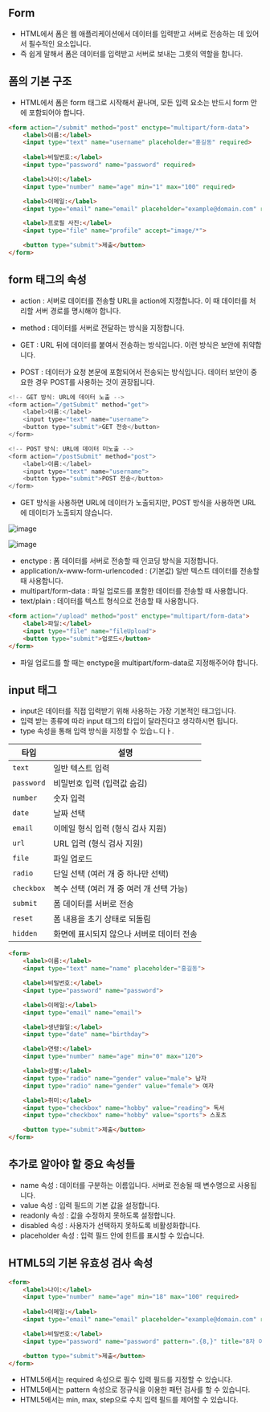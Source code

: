 Form
-----------------------------------------
- HTML에서 폼은 웹 애플리케이션에서 데이터를 입력받고 서버로 전송하는 데 있어서 필수적인 요소입니다.
- 즉 쉽게 말해서 폼은 데이터를 입력받고 서버로 보내는 그릇의 역할을 합니다.

폼의 기본 구조
---------------------------------------
- HTML에서 폼은 form 태그로 시작해서 끝나며, 모든 입력 요소는 반드시 form 안에 포함되어야 합니다.

```html
<form action="/submit" method="post" enctype="multipart/form-data">
    <label>이름:</label>
    <input type="text" name="username" placeholder="홍길동" required>
    
    <label>비밀번호:</label>
    <input type="password" name="password" required>

    <label>나이:</label>
    <input type="number" name="age" min="1" max="100" required>

    <label>이메일:</label>
    <input type="email" name="email" placeholder="example@domain.com" required>

    <label>프로필 사진:</label>
    <input type="file" name="profile" accept="image/*">

    <button type="submit">제출</button>
</form>
```

form 태그의 속성
---------------------------------------------
- action : 서버로 데이터를 전송할 URL을 action에 지정합니다. 이 때 데이터를 처리할 서버 경로를 명시해야 합니다.

- method : 데이터를 서버로 전달하는 방식을 지정합니다.
- GET : URL 뒤에 데이터를 붙여서 전송하는 방식입니다. 이런 방식은 보안에 취약합니다.
- POST : 데이터가 요청 본문에 포함되어서 전송되는 방식입니다. 데이터 보안이 중요한 경우 POST를 사용하는 것이 권장됩니다.

```java
<!-- GET 방식: URL에 데이터 노출 -->
<form action="/getSubmit" method="get">
    <label>이름:</label>
    <input type="text" name="username">
    <button type="submit">GET 전송</button>
</form>

<!-- POST 방식: URL에 데이터 미노출 -->
<form action="/postSubmit" method="post">
    <label>이름:</label>
    <input type="text" name="username">
    <button type="submit">POST 전송</button>
</form>
```

- GET 방식을 사용하면 URL에 데이터가 노출되지만, POST 방식을 사용하면 URL에 데이터가 노출되지 않습니다.

![image](https://github.com/user-attachments/assets/5e7526bb-6b6f-4950-90df-610ebb254ede)

![image](https://github.com/user-attachments/assets/adf8947d-6c13-45f2-b58b-e1ee0a5d9c1b)

- enctype : 폼 데이터를 서버로 전송할 때 인코딩 방식을 지정합니다.
- application/x-www-form-urlencoded : (기본값) 일반 텍스트 데이터를 전송할 때 사용합니다.
- multipart/form-data : 파일 업로드를 포함한 데이터를 전송할 때 사용합니다.
- text/plain : 데이터를 텍스트 형식으로 전송할 때 사용합니다.

```html
<form action="/upload" method="post" enctype="multipart/form-data">
    <label>파일:</label>
    <input type="file" name="fileUpload">
    <button type="submit">업로드</button>
</form>
```
- 파일 업로드를 할 때는 enctype을 multipart/form-data로 지정해주어야 합니다.

input 태그
-----------------------------------------------------------
- input은 데이터를 직접 입력받기 위해 사용하는 가장 기본적인 태그입니다.
- 입력 받는 종류에 따라 input 태그의 타입이 달라진다고 생각하시면 됩니다.
- type 속성을 통해 입력 방식을 지정할 수 있습ㄴ디ㅏ.

| 타입      | 설명                                  |
|-----------|---------------------------------------|
| `text`    | 일반 텍스트 입력                      |
| `password`| 비밀번호 입력 (입력값 숨김)            |
| `number`  | 숫자 입력                             |
| `date`    | 날짜 선택                             |
| `email`   | 이메일 형식 입력 (형식 검사 지원)    |
| `url`     | URL 입력 (형식 검사 지원)            |
| `file`    | 파일 업로드                           |
| `radio`   | 단일 선택 (여러 개 중 하나만 선택)    |
| `checkbox`| 복수 선택 (여러 개 중 여러 개 선택 가능)|
| `submit`  | 폼 데이터를 서버로 전송              |
| `reset`   | 폼 내용을 초기 상태로 되돌림         |
| `hidden`  | 화면에 표시되지 않으나 서버로 데이터 전송 |

```html
<form>
    <label>이름:</label>
    <input type="text" name="name" placeholder="홍길동">

    <label>비밀번호:</label>
    <input type="password" name="password">

    <label>이메일:</label>
    <input type="email" name="email">

    <label>생년월일:</label>
    <input type="date" name="birthday">

    <label>연령:</label>
    <input type="number" name="age" min="0" max="120">

    <label>성별:</label>
    <input type="radio" name="gender" value="male"> 남자
    <input type="radio" name="gender" value="female"> 여자

    <label>취미:</label>
    <input type="checkbox" name="hobby" value="reading"> 독서
    <input type="checkbox" name="hobby" value="sports"> 스포츠

    <button type="submit">제출</button>
</form>
```

추가로 알아야 할 중요 속성들
---------------------------------------
- name 속성 : 데이터를 구분하는 이름입니다. 서버로 전송될 때 변수명으로 사용됩니다.
- value 속성 : 입력 필드의 기본 값을 설정합니다.
- readonly 속성 : 값을 수정하지 못하도록 설정합니다.
- disabled 속성 : 사용자가 선택하지 못하도록 비활성화합니다.
- placeholder 속성 : 입력 필드 안에 힌트를 표시할 수 있습니다.

HTML5의 기본 유효성 검사 속성
--------------------------------------------
```html
<form>
    <label>나이:</label>
    <input type="number" name="age" min="18" max="100" required>
    
    <label>이메일:</label>
    <input type="email" name="email" placeholder="example@domain.com" required>

    <label>비밀번호:</label>
    <input type="password" name="password" pattern=".{8,}" title="8자 이상 입력하세요" required>

    <button type="submit">제출</button>
</form>
```
- HTML5에서는 required 속성으로 필수 입력 필드를 지정할 수 있습니다.
- HTML5에서는 pattern 속성으로 정규식을 이용한 패턴 검사를 할 수 있습니다.
- HTML5에서는 min, max, step으로 수치 입력 필드를 제어할 수 있습니다.


